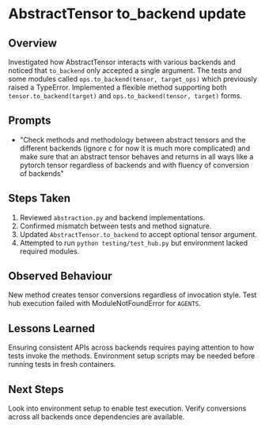 # AbstractTensor to_backend update

## Overview
Investigated how AbstractTensor interacts with various backends and noticed that
`to_backend` only accepted a single argument. The tests and some modules called
`ops.to_backend(tensor, target_ops)` which previously raised a TypeError.
Implemented a flexible method supporting both `tensor.to_backend(target)` and
`ops.to_backend(tensor, target)` forms.

## Prompts
- "Check methods and methodology between abstract tensors and the different backends (ignore c for now it is much more complicated) and make sure that an abstract tensor behaves and returns in all ways like a pytorch tensor regardless of backends and with fluency of conversion of backends"

## Steps Taken
1. Reviewed `abstraction.py` and backend implementations.
2. Confirmed mismatch between tests and method signature.
3. Updated `AbstractTensor.to_backend` to accept optional tensor argument.
4. Attempted to run `python testing/test_hub.py` but environment lacked required modules.

## Observed Behaviour
New method creates tensor conversions regardless of invocation style. Test hub
execution failed with ModuleNotFoundError for `AGENTS`.

## Lessons Learned
Ensuring consistent APIs across backends requires paying attention to how tests
invoke the methods. Environment setup scripts may be needed before running tests
in fresh containers.

## Next Steps
Look into environment setup to enable test execution. Verify conversions across
all backends once dependencies are available.

